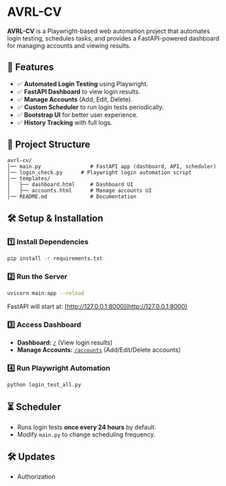 # AVRL-CV

**AVRL-CV** is a Playwright-based web automation project that automates login testing, schedules tasks, and provides a FastAPI-powered dashboard for managing accounts and viewing results.

## 🚀 Features
- ✅ **Automated Login Testing** using Playwright.
- ✅ **FastAPI Dashboard** to view login results.
- ✅ **Manage Accounts** (Add, Edit, Delete).
- ✅ **Custom Scheduler** to run login tests periodically.
- ✅ **Bootstrap UI** for better user experience.
- ✅ **History Tracking** with full logs.

## 📂 Project Structure
```
avrl-cv/
│── main.py                # FastAPI app (dashboard, API, scheduler)
│── login_check.py      # Playwright login automation script
│── templates/
│   ├── dashboard.html     # Dashboard UI
│   ├── accounts.html      # Manage accounts UI
│── README.md              # Documentation
```

## 🛠️ Setup & Installation
### 1️⃣ Install Dependencies
```sh
pip install -r requirements.txt
```

### 2️⃣ Run the Server
```sh
uvicorn main:app --reload
```
FastAPI will start at: [http://127.0.0.1:8000](http://127.0.0.1:8000)

### 3️⃣ Access Dashboard
- **Dashboard:** [`/`](http://127.0.0.1:8000) (View login results)
- **Manage Accounts:** [`/accounts`](http://127.0.0.1:8000/accounts) (Add/Edit/Delete accounts)

### 4️⃣ Run Playwright Automation
```sh
python login_test_all.py
```

## ⏳ Scheduler
- Runs login tests **once every 24 hours** by default.
- Modify `main.py` to change scheduling frequency.

## 🛠️ Updates
- Authorization
